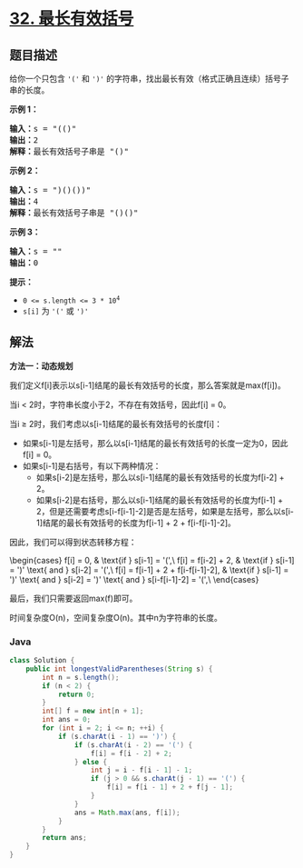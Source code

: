 # [32. 最长有效括号](https://leetcode.cn/problems/longest-valid-parentheses)

## 题目描述

<p>给你一个只包含 <code>'('</code> 和 <code>')'</code> 的字符串，找出最长有效（格式正确且连续）括号子串的长度。</p>



<div class="original__bRMd">
<div>
<p><strong>示例 1：</strong></p>

<pre>
<strong>输入：</strong>s = "(()"
<strong>输出：</strong>2
<strong>解释：</strong>最长有效括号子串是 "()"
</pre>

<p><strong>示例 2：</strong></p>

<pre>
<strong>输入：</strong>s = ")()())"
<strong>输出：</strong>4
<strong>解释：</strong>最长有效括号子串是 "()()"
</pre>

<p><strong>示例 3：</strong></p>

<pre>
<strong>输入：</strong>s = ""
<strong>输出：</strong>0
</pre>



<p><strong>提示：</strong></p>

<ul>
	<li><code>0 <= s.length <= 3 * 10<sup>4</sup></code></li>
	<li><code>s[i]</code> 为 <code>'('</code> 或 <code>')'</code></li>
</ul>
</div>
</div>

## 解法

**方法一：动态规划**

我们定义f[i]表示以s[i-1]结尾的最长有效括号的长度，那么答案就是max(f[i])。

当i < 2时，字符串长度小于2，不存在有效括号，因此f[i] = 0。

当i ≥ 2时，我们考虑以s[i-1]结尾的最长有效括号的长度f[i]：

-   如果s[i-1]是左括号，那么以s[i-1]结尾的最长有效括号的长度一定为0，因此f[i] = 0。
-   如果s[i-1]是右括号，有以下两种情况：
    -   如果s[i-2]是左括号，那么以s[i-1]结尾的最长有效括号的长度为f[i-2] + 2。
    -   如果s[i-2]是右括号，那么以s[i-1]结尾的最长有效括号的长度为f[i-1] + 2，但是还需要考虑s[i-f[i-1]-2]是否是左括号，如果是左括号，那么以s[i-1]结尾的最长有效括号的长度为f[i-1] + 2 + f[i-f[i-1]-2]。

因此，我们可以得到状态转移方程：


\begin{cases}
f[i] = 0, & \text{if } s[i-1] = '(',\\
f[i] = f[i-2] + 2, & \text{if } s[i-1] = ')' \text{ and } s[i-2] = '(',\\
f[i] = f[i-1] + 2 + f[i-f[i-1]-2], & \text{if } s[i-1] = ')' \text{ and } s[i-2] = ')' \text{ and } s[i-f[i-1]-2] = '(',\\
\end{cases}


最后，我们只需要返回max(f)即可。

时间复杂度O(n)，空间复杂度O(n)。其中n为字符串的长度。

### **Java**

```java
class Solution {
    public int longestValidParentheses(String s) {
        int n = s.length();
        if (n < 2) {
            return 0;
        }
        int[] f = new int[n + 1];
        int ans = 0;
        for (int i = 2; i <= n; ++i) {
            if (s.charAt(i - 1) == ')') {
                if (s.charAt(i - 2) == '(') {
                    f[i] = f[i - 2] + 2;
                } else {
                    int j = i - f[i - 1] - 1;
                    if (j > 0 && s.charAt(j - 1) == '(') {
                        f[i] = f[i - 1] + 2 + f[j - 1];
                    }
                }
                ans = Math.max(ans, f[i]);
            }
        }
        return ans;
    }
}
```
